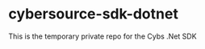 cybersource-sdk-dotnet
======================

This is the temporary private repo for the Cybs .Net SDK
